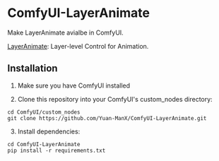 # ComfyUI-LayerAnimate

Make LayerAnimate avialbe in ComfyUI.

[LayerAnimate](https://arxiv.org/abs/2501.08295): Layer-level Control for Animation.


## Installation

1. Make sure you have ComfyUI installed

2. Clone this repository into your ComfyUI's custom_nodes directory:
```
cd ComfyUI/custom_nodes
git clone https://github.com/Yuan-ManX/ComfyUI-LayerAnimate.git
```

3. Install dependencies:
```
cd ComfyUI-LayerAnimate
pip install -r requirements.txt
```
